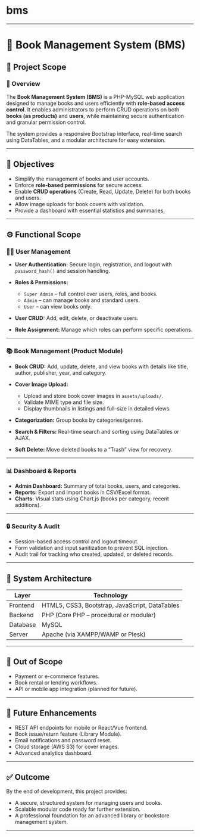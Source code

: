 # bms
---

# 📘 Book Management System (BMS)

## 🚀 Project Scope

### 🧩 Overview

The **Book Management System (BMS)** is a PHP-MySQL web application designed to manage books and users efficiently with **role-based access control**.
It enables administrators to perform CRUD operations on both **books (as products)** and **users**, while maintaining secure authentication and granular permission control.

The system provides a responsive Bootstrap interface, real-time search using DataTables, and a modular architecture for easy extension.

---

## 🎯 Objectives

* Simplify the management of books and user accounts.
* Enforce **role-based permissions** for secure access.
* Enable **CRUD operations** (Create, Read, Update, Delete) for both books and users.
* Allow image uploads for book covers with validation.
* Provide a dashboard with essential statistics and summaries.

---

## ⚙️ Functional Scope

### 🧑‍💼 User Management

* **User Authentication:** Secure login, registration, and logout with `password_hash()` and session handling.
* **Roles & Permissions:**

  * `Super Admin` – full control over users, roles, and books.
  * `Admin` – can manage books and standard users.
  * `User` – can view books only.
* **User CRUD:** Add, edit, delete, or deactivate users.
* **Role Assignment:** Manage which roles can perform specific operations.

---

### 📚 Book Management (Product Module)

* **Book CRUD:** Add, update, delete, and view books with details like title, author, publisher, year, and category.
* **Cover Image Upload:**

  * Upload and store book cover images in `assets/uploads/`.
  * Validate MIME type and file size.
  * Display thumbnails in listings and full-size in detailed views.
* **Categorization:** Group books by categories/genres.
* **Search & Filters:** Real-time search and sorting using DataTables or AJAX.
* **Soft Delete:** Move deleted books to a “Trash” view for recovery.

---

### 📊 Dashboard & Reports

* **Admin Dashboard:** Summary of total books, users, and categories.
* **Reports:** Export and import books in CSV/Excel format.
* **Charts:** Visual stats using Chart.js (books per category, recent additions).

---

### 🔒 Security & Audit

* Session-based access control and logout timeout.
* Form validation and input sanitization to prevent SQL injection.
* Audit trail for tracking who created, updated, or deleted records.

---

## 🧱 System Architecture

| Layer    | Technology                                     |
| -------- | ---------------------------------------------- |
| Frontend | HTML5, CSS3, Bootstrap, JavaScript, DataTables |
| Backend  | PHP (Core PHP – procedural or modular)         |
| Database | MySQL                                          |
| Server   | Apache (via XAMPP/WAMP or Plesk)               |

---

## 🚫 Out of Scope

* Payment or e-commerce features.
* Book rental or lending workflows.
* API or mobile app integration (planned for future).

---

## 🧠 Future Enhancements

* REST API endpoints for mobile or React/Vue frontend.
* Book issue/return feature (Library Module).
* Email notifications and password reset.
* Cloud storage (AWS S3) for cover images.
* Advanced analytics dashboard.

---

## ✅ Outcome

By the end of development, this project provides:

* A secure, structured system for managing users and books.
* Scalable modular code ready for further extension.
* A professional foundation for an advanced library or bookstore management system.

---
